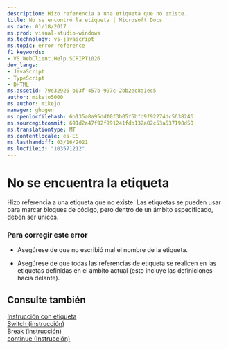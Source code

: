 ```yaml
---
description: Hizo referencia a una etiqueta que no existe.
title: No se encontró la etiqueta | Microsoft Docs
ms.date: 01/18/2017
ms.prod: visual-studio-windows
ms.technology: vs-javascript
ms.topic: error-reference
f1_keywords:
- VS.WebClient.Help.SCRIPT1026
dev_langs:
- JavaScript
- TypeScript
- DHTML
ms.assetid: 79e32926-b03f-457b-997c-2bb2ec8a1ec5
author: mikejo5000
ms.author: mikejo
manager: ghogen
ms.openlocfilehash: 6b135a8a95ddf0f3b05f5bfd9f92274dc5638246
ms.sourcegitcommit: 691d2a47f92f991241fdb132a82c53a537198d50
ms.translationtype: MT
ms.contentlocale: es-ES
ms.lasthandoff: 03/16/2021
ms.locfileid: "103571212"
---
```

# <a name="label-not-found"></a>No se encuentra la etiqueta
Hizo referencia a una etiqueta que no existe. Las etiquetas se pueden usar para marcar bloques de código, pero dentro de un ámbito especificado, deben ser únicos.  
  
### <a name="to-correct-this-error"></a>Para corregir este error  
  
- Asegúrese de que no escribió mal el nombre de la etiqueta.  
  
- Asegúrese de que todas las referencias de etiqueta se realicen en las etiquetas definidas en el ámbito actual (esto incluye las definiciones hacia delante).  
  
## <a name="see-also"></a>Consulte también  
 [Instrucción con etiqueta](https://developer.mozilla.org/docs/Web/JavaScript/Reference/Statements/label)   
 [Switch (instrucción)](https://developer.mozilla.org/docs/Web/JavaScript/Reference/Statements/switch)   
 [Break (instrucción)](https://developer.mozilla.org/docs/Web/JavaScript/Reference/Statements/break)   
 [continue (Instrucción)](https://developer.mozilla.org/docs/Web/JavaScript/Reference/Statements/continue)
